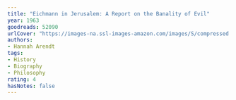 ```yaml
---
title: "Eichmann in Jerusalem: A Report on the Banality of Evil"
year: 1963
goodreads: 52090
urlCover: "https://images-na.ssl-images-amazon.com/images/S/compressed.photo.goodreads.com/books/1404513286i/52090.jpg"
authors:
- Hannah Arendt
tags:
- History
- Biography
- Philosophy
rating: 4
hasNotes: false
---
```

